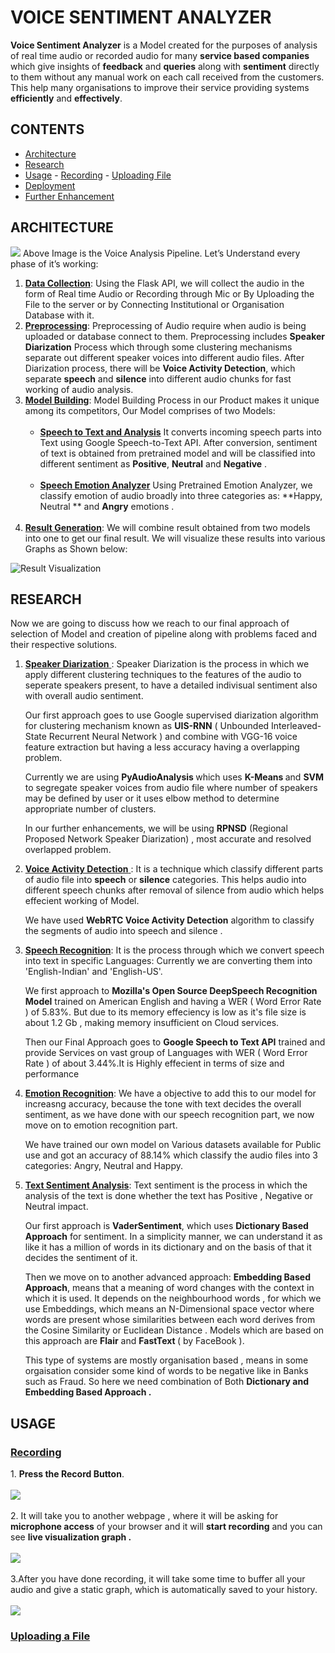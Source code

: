 # VOICE SENTIMENT ANALYZER
**Voice Sentiment Analyzer** is a Model created for the purposes of analysis of real time audio or recorded audio for many **service based companies** which give insights of **feedback** and **queries** along with **sentiment** directly to them without any manual work on each call received from the customers. This help many organisations to improve their service providing systems **efficiently** and **effectively**.
## CONTENTS

- <a href="#architecture">Architecture</a>
 - <a href="#research">Research</a>
 - <a href="#usage">Usage</a>
		 - <a href="#recording">Recording</a>
		  - <a href="#uploading">Uploading File</a>
- <a href="#deployment">Deployment</a>
- <a href="#furtherenhancement">Further Enhancement</a>

 <h2 id="architecture">ARCHITECTURE</h2>
 <img src='https://drive.google.com/uc?export=view&amp;id=1aR7EUXVlIHbIAfd-8C9mBJfS536DrYAs'>
Above Image is the Voice Analysis Pipeline. Let’s Understand every phase of it’s working:

1. <u>**Data Collection**</u>: Using the Flask API, we will collect the audio in the form of Real time Audio or Recording through Mic or By Uploading the File to the server or by Connecting Institutional or Organisation Database with it.<br></li>
2. <u>**Preprocessing**</u>: Preprocessing of Audio require when audio is being uploaded or database connect to them. Preprocessing includes  **Speaker Diarization** Process which through some clustering mechanisms separate out different speaker voices into different audio files. After Diarization process, there will be **Voice Activity Detection**, which separate **speech** and **silence**  into different audio chunks for fast working of audio analysis.<br>
3. <u>**Model Building**</u>: Model Building Process in our Product makes it unique among its competitors, Our Model comprises of two Models:<br><br>
	 - <u>**Speech to Text and Analysis**</u>
 It converts incoming speech parts into Text using Google Speech-to-Text API. After conversion, sentiment of text is obtained from pretrained model and will be classified into different sentiment as **Positive**, **Neutral** and **Negative** .<br><br>
	- <u>**Speech Emotion Analyzer**</u>
Using Pretrained Emotion Analyzer, we classify emotion of audio broadly into three categories as: **Happy, Neutral ** and <strong>Angry</strong> emotions .<br><br>
4. <u>**Result Generation**</u>: We will combine result obtained from two models into one to get our final result. We will visualize these results into various Graphs as Shown below:<br>
<img src="https://drive.google.com/uc?export=view&amp;id=1RJ8DUuE_JDRov05Q37k0HvlgyxoHCo37" alt="Result Visualization">

<h2 id="research">RESEARCH</h2>
Now we are going to discuss how we reach to our final approach of selection of Model and creation of pipeline along with problems faced and their respective solutions.

1. <u> **Speaker Diarization** </u>: Speaker Diarization is the process in which we apply different clustering techniques to the features of the audio to seperate speakers present, to have a detailed indivisual sentiment also with overall audio sentiment.
	<p> Our first approach goes to use Google supervised diarization algorithm for clustering mechanism known as <b>UIS-RNN</b> ( Unbounded Interleaved-State Recurrent Neural Network ) and combine with VGG-16 voice feature extraction but having a less accuracy having a overlapping problem. </p>
	<p> Currently we are using  <b>PyAudioAnalysis </b> which uses <b>K-Means </b> and <b> SVM</b> to segregate speaker voices from audio file where number of  speakers may be defined by user or it uses elbow method to determine appropriate number of clusters.</p>
	<p>In our further enhancements, we  will be using <b>RPNSD</b> (Regional Proposed Network Speaker Diarization) , most accurate and resolved overlapped problem.</p>

2. <u>**Voice Activity Detection** </u>: It is a technique which classify different parts of audio file into **speech** or **silence** categories. This helps audio into different speech chunks after removal of silence from audio which helps effecient working of Model.
		<p> We  have used **WebRTC Voice Activity Detection** algorithm  to classify the segments of audio into speech and silence .</p>

3. <u>**Speech Recognition**</u>: It is the process through which we convert speech into text in specific Languages: Currently we are converting them into 'English-Indian' and 'English-US'.

	<p>We first approach to <b>Mozilla's Open Source DeepSpeech Recognition Model</b> trained on American English and having a WER ( Word Error Rate ) of 5.83%. But due to its memory effeciency is low as it's file size is about 1.2 Gb , making memory insufficient on Cloud services.</p>
	<p> Then our Final Approach goes to <b>Google Speech to Text API</b> trained and provide Services on vast group of Languages with WER ( Word Error Rate ) of about 3.44%.It is Highly effecient in terms of size and performance</p>

4. <u><b>Emotion Recognition</b></u>: We have a objective to add this to our model for increasng accuracy, because the tone with text decides the overall sentiment, as we have done with our speech recognition part, we now move on to emotion recognition part. 

	<p> We have trained our own model on Various datasets available for Public use and got an accuracy of 88.14% which classify the audio files into 3 categories: Angry, Neutral and Happy.

5. <u>**Text Sentiment Analysis**</u>: Text sentiment is the process in which the analysis of the text is done whether the text has Positive , Negative or Neutral impact.

	<p>Our first approach is <b>VaderSentiment</b>, which uses <b>Dictionary Based Approach</b> for sentiment. In a simplicity manner, we can understand it as like it has a million of words in its dictionary and on the basis of that it decides the sentiment of it.</p>

	<p>Then we move on to another advanced approach: <b>Embedding Based Approach</b>,
	means that a meaning of word changes  with the  context in which it is used. It depends on the neighbourhood words , for which we use Embeddings, which means an N-Dimensional space vector where words are present whose similarities between each word derives from the Cosine Similarity or Euclidean Distance . Models which are based on this approach are <b>Flair</b> and <b> FastText </b>( by FaceBook ). </p>

	<p>This type of systems are mostly organisation based , means in some orgaisation consider  some kind of words to be negative like in Banks such as Fraud. So here we need combination of Both <b> Dictionary and Embedding Based Approach .</b></p>


<h2 id='usage'>USAGE</h2>
<u><h3 id='recording'>Recording</h3></u>
	1. <b>Press the Record Button</b>.<br><br>
	<img src='https://drive.google.com/uc?export=view&amp;id=1svFCA0jqA5wT9eN-UOf6pq8cdP-pGaET'><br><br>
	2. It will take you to another webpage , where it will be asking for <b>microphone access</b> of your browser and it will <b>start recording</b> and you can see <b>live visualization graph .</b><br><br>
	<img src='https://drive.google.com/uc?export=view&amp;id=1lz6omVtWbDjNh9Kj0-nM91FlKGf_T5Ic'><br>
	<br>
	3.After you have done recording, it will take some time to buffer all your audio and give  a static graph, which is automatically saved to your history.<br><br>
	<img src='https://drive.google.com/uc?export=view&amp;id=1HWEtTvphK46gUFx3Vwi5ysVfEHGspT7v'>

<u><h3 id='uploading'> Uploading a File </h3></u>




